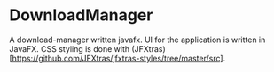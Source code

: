 # DownloadManager
A download-manager  written javafx.
UI for the application is written in JavaFX.
CSS styling is done with (JFXtras)[https://github.com/JFXtras/jfxtras-styles/tree/master/src].
